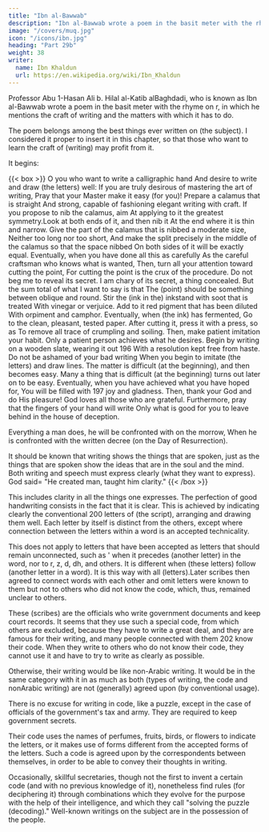 ```yaml
---
title: "Ibn al-Bawwab"
description: "Ibn al-Bawwab wrote a poem in the basit meter with the rhyme on r"
image: "/covers/muq.jpg"
icon: "/icons/ibn.jpg"
heading: "Part 29b"
weight: 38
writer:
  name: Ibn Khaldun
  url: https://en.wikipedia.org/wiki/Ibn_Khaldun
---
```



Professor Abu 1-Hasan Ali b. Hilal al-Katib alBaghdadi, who is known as Ibn al-Bawwab wrote a poem in the basit meter with the rhyme on r, in which he mentions the craft of writing and the matters with which it has to do. 

The poem belongs among the best things ever written on (the subject). I considered it proper to insert it in this chapter, so that those who want to learn the craft of (writing) may profit from it. 

It begins:

{{< box >}}
O you who want to write a calligraphic hand 
And desire to write and draw (the letters) well:
If you are truly desirous of mastering the art of writing,
Pray that your Master make it easy (for you)!
Prepare a calamus that is straight
And strong, capable of fashioning elegant writing with craft.
If you propose to nib the calamus, aim
At applying to it the greatest symmetry.Look at both ends of it, and then nib it
At the end where it is thin and narrow.
Give the part of the calamus that is nibbed a moderate size,
Neither too long nor too short,
And make the split precisely in the middle of the calamus so that the space nibbed
On both sides of it will be exactly equal.
Eventually, when you have done all this as carefully
As the careful craftsman who knows what is wanted,
Then, turn all your attention toward cutting the point,
For cutting the point is the crux of the procedure.
Do not beg me to reveal its secret.
I am chary of its secret, a thing concealed.
But the sum total of what I want to say is that
The (point) should be something between oblique and round.
Stir the (ink in the) inkstand with soot that is treated
With vinegar or verjuice.
Add to it red pigment that has been diluted
With orpiment and camphor.
Eventually, when (the ink) has fermented,
Go to the clean, pleasant, tested paper.
After cutting it, press it with a press, so as
To remove all trace of crumpling and soiling.
Then, make patient imitation your habit.
Only a patient person achieves what he desires.
Begin by writing on a wooden slate, wearing it out 196
With a resolution kept free from haste.
Do not be ashamed of your bad writing
When you begin to imitate (the letters) and draw lines.
The matter is difficult (at the beginning), and then becomes easy.
Many a thing that is difficult (at the beginning) turns out later on to be easy.
Eventually, when you have achieved what you have hoped for,
You will be filled with 197 joy and gladness.
Then, thank your God and do His pleasure!
God loves all those who are grateful.
Furthermore, pray that the fingers of your hand will write
Only what is good for you to leave behind in the house of deception.

Everything a man does, he will be confronted with on the morrow,
When he is confronted with the written decree (on the Day of Resurrection).

It should be known that writing shows the things that are spoken, just as the things that are spoken show the ideas that are in the soul and the mind. Both writing and speech must express clearly (what they want to express). God said= "He created man, taught him clarity."
{{< /box >}}


This includes clarity in all the things one expresses. The perfection of good handwriting consists in the fact that it is clear. This is achieved by indicating clearly the conventional 200 letters of (the script), arranging and drawing them well. Each letter by itself is distinct from the others, except where connection between the letters within a word is an accepted technicality. 

This does not apply to letters that have been accepted as letters that should remain unconnected, such as ' when it precedes (another letter) in the word, nor to r, z, d, dh, and others. It is different when (these letters) follow (another letter in a word). It is this way with all (letters).Later scribes then agreed to connect words with each other and omit letters were known to them but not to others who did not know the code, which, thus, remained unclear to others. 

These (scribes) are the officials who write government documents and keep court records. It seems that they use such a special code, from which others are excluded, because they have to write a great deal, and they are famous for their writing, and many people connected with them 202 know their code. When they write to others who do not know their code, they cannot use it and have to try to write as clearly as possible. 

Otherwise, their writing would be like non-Arabic writing. It would be in the same category with it in as much as both
(types of writing, the code and nonArabic writing) are not (generally) agreed upon (by conventional usage). 

There is no excuse for writing in code, like a puzzle, except in the case of officials of the government's tax and army. They are required to keep government secrets. 

Their code uses the names of perfumes, fruits, birds, or flowers to indicate the letters, or it makes use of forms different from the accepted forms of the letters. Such a code is agreed upon by the correspondents between themselves, in order to be able to convey their thoughts in writing. 

Occasionally, skillful secretaries, though not the first to invent a certain code (and with no previous knowledge of it), nonetheless find rules (for deciphering it) through combinations which they evolve for the purpose with the help of their intelligence, and which they call "solving the puzzle (decoding)." Well-known writings on the subject are in the possession of the people.

